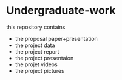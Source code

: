 # Undergraduate-work
this repository contains
  - the proposal paper+presentation
  - the project data
  - the project report
  - the project presentaion
  - the projet videos
  - the project pictures
  
